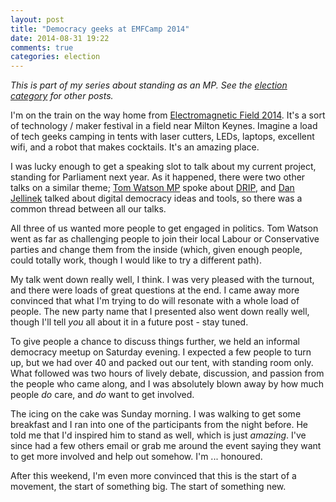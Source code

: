 ```yaml
---
layout: post
title: "Democracy geeks at EMFCamp 2014"
date: 2014-08-31 19:22
comments: true
categories: election
---
```

*This is part of my series about standing as an MP. See the [election category](/blog/categories/election/) for other posts.*

I'm on the train on the way home from [Electromagnetic Field 2014](http://emfcamp.org). It's a sort of technology / maker festival in a field near Milton Keynes. Imagine a load of tech geeks camping in tents with laser cutters, LEDs, laptops, excellent wifi, and a robot that makes cocktails. It's an amazing place.

I was lucky enough to get a speaking slot to talk about my current project, standing for Parliament next year. As it happened, there were two other talks on a similar theme; [Tom Watson MP](https://twitter.com/tom_watson) spoke about [DRIP](/blog/2014/07/14/drip-an-open-letter-to-francis-maude/), and [Dan Jellinek](http://www.danjellinek.com/) talked about digital democracy ideas and tools, so there was a common thread between all our talks.

All three of us wanted more people to get engaged in politics. Tom Watson went as far as challenging people to join their local Labour or Conservative parties and change them from the inside (which, given enough people, could totally work, though I would like to try a different path).

My talk went down really well, I think. I was very pleased with the turnout, and there were loads of great questions at the end. I came away more convinced that what I'm trying to do will resonate with a whole load of people. The new party name that I presented also went down really well, though I'll tell *you* all about it in a future post - stay tuned.

To give people a chance to discuss things further, we held an informal democracy meetup on Saturday evening. I expected a few people to turn up, but we had over 40 and packed out our tent, with standing room only. What followed was two hours of lively debate, discussion, and passion from the people who came along, and I was absolutely blown away by how much people *do* care, and *do* want to get involved.

The icing on the cake was Sunday morning. I was walking to get some breakfast and I ran into one of the participants from the night before. He told me that I'd inspired him to stand as well, which is just *amazing*. I've since had a few others email or grab me around the event saying they want to get more involved and help out somehow. I'm ... honoured.

After this weekend, I'm even more convinced that this is the start of a movement, the start of something big. The start of something new.